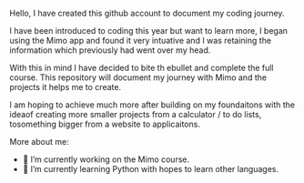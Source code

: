 Hello, I have created this github account to document my coding journey.

I have been introduced to coding this year but want to learn more,
I began using the Mimo app and found it very intuative and I was retaining the information which previously had went over my head.

With this in mind I have decided to bite th ebullet and complete the full course.
This repository will document my journey with Mimo and the projects it helps me to create.

I am hoping to achieve much more after building on my foundaitons with the ideaof creating more smaller projects from a calculator / to do lists,
tosomething bigger from a website to applicaitons.

More about me:
- 🔭 I’m currently working on the Mimo course.
- 🌱 I’m currently learning Python with hopes to learn other languages.
